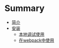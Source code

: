 # Summary

* [简介](README.md)
* [安装](install/README.md)
    * [本地调试使用](part2/README.md#local)
    * [在webpack中使用](part2/README.md#webpack)


